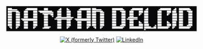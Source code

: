 


<div align="center">
<img src="ascii.png" alt="ASCII art" style="margin:10;display:block;" />

[![X (formerly Twitter)](https://img.shields.io/badge/X-000000?logo=x&logoColor=white)](https://x.com/nathandelcid)
[![LinkedIn](https://img.shields.io/badge/LinkedIn-0077B5?logo=linkedin&logoColor=white)](https://www.linkedin.com/in/nathan-delcid-56b04021a/)
</div>

<div align="center">


</div>